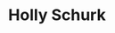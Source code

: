 ---
title: Holly Schurk
position: Undergraduate Researcher
layout: default
contact:
publications: 
image: /images/user-icon.svg
group: undergrad
year-start: 2005
year-end: 2006
---